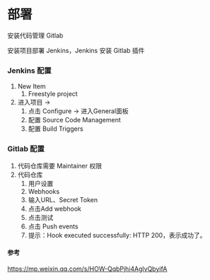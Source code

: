 # 部署

安装代码管理 Gitlab

安装项目部署 Jenkins，Jenkins 安装 Gitlab 插件

### Jenkins 配置

1. New Item 
	1. Freestyle project
2. 进入项目 -> 
	1. 点击 Configure -> 进入General面板
	2. 配置 Source Code Management
	3. 配置 Build Triggers

### Gitlab 配置

1. 代码仓库需要 Maintainer 权限
2. 代码仓库
	1. 用户设置 
	2. Webhooks
	3. 输入URL、Secret Token
	4. 点击Add webhook
	5. 点击测试
	6. 点击 Push events
	7. 提示：Hook executed successfully: HTTP 200，表示成功了。

#### 参考

https://mp.weixin.qq.com/s/HOW-QqbPjhi4AglvQbyifA